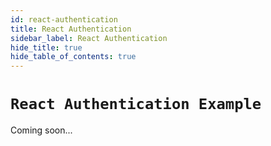```yaml
---
id: react-authentication
title: React Authentication
sidebar_label: React Authentication
hide_title: true
hide_table_of_contents: true
---
```


# `React Authentication Example`

Coming soon...
